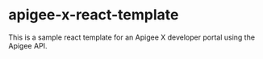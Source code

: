 # apigee-x-react-template
This is a sample react template for an Apigee X developer portal using the Apigee API.
